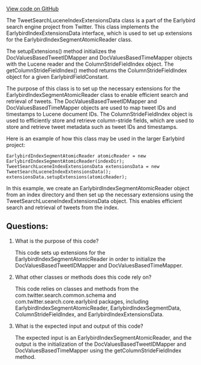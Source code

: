 [View code on GitHub](https://github.com/misbahsy/the-algorithm/src/java/com/twitter/search/earlybird/index/TweetSearchLuceneIndexExtensionsData.java)

The TweetSearchLuceneIndexExtensionsData class is a part of the Earlybird search engine project from Twitter. This class implements the EarlybirdIndexExtensionsData interface, which is used to set up extensions for the EarlybirdIndexSegmentAtomicReader class. 

The setupExtensions() method initializes the DocValuesBasedTweetIDMapper and DocValuesBasedTimeMapper objects with the Lucene reader and the ColumnStrideFieldIndex object. The getColumnStrideFieldIndex() method returns the ColumnStrideFieldIndex object for a given EarlybirdFieldConstant. 

The purpose of this class is to set up the necessary extensions for the EarlybirdIndexSegmentAtomicReader class to enable efficient search and retrieval of tweets. The DocValuesBasedTweetIDMapper and DocValuesBasedTimeMapper objects are used to map tweet IDs and timestamps to Lucene document IDs. The ColumnStrideFieldIndex object is used to efficiently store and retrieve column-stride fields, which are used to store and retrieve tweet metadata such as tweet IDs and timestamps. 

Here is an example of how this class may be used in the larger Earlybird project:

```
EarlybirdIndexSegmentAtomicReader atomicReader = new EarlybirdIndexSegmentAtomicReader(indexDir);
TweetSearchLuceneIndexExtensionsData extensionsData = new TweetSearchLuceneIndexExtensionsData();
extensionsData.setupExtensions(atomicReader);
```

In this example, we create an EarlybirdIndexSegmentAtomicReader object from an index directory and then set up the necessary extensions using the TweetSearchLuceneIndexExtensionsData object. This enables efficient search and retrieval of tweets from the index.
## Questions: 
 1. What is the purpose of this code?
    
    This code sets up extensions for the EarlybirdIndexSegmentAtomicReader in order to initialize the DocValuesBasedTweetIDMapper and DocValuesBasedTimeMapper.

2. What other classes or methods does this code rely on?
    
    This code relies on classes and methods from the com.twitter.search.common.schema and com.twitter.search.core.earlybird packages, including EarlybirdIndexSegmentAtomicReader, EarlybirdIndexSegmentData, ColumnStrideFieldIndex, and EarlybirdIndexExtensionsData.

3. What is the expected input and output of this code?
    
    The expected input is an EarlybirdIndexSegmentAtomicReader, and the output is the initialization of the DocValuesBasedTweetIDMapper and DocValuesBasedTimeMapper using the getColumnStrideFieldIndex method.